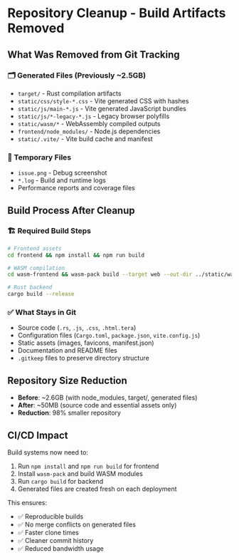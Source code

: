 # Repository Cleanup - Build Artifacts Removed

## What Was Removed from Git Tracking

### 🗂️ Generated Files (Previously ~2.5GB)
- `target/` - Rust compilation artifacts  
- `static/css/style-*.css` - Vite generated CSS with hashes
- `static/js/main-*.js` - Vite generated JavaScript bundles
- `static/js/*-legacy-*.js` - Legacy browser polyfills
- `static/wasm/*` - WebAssembly compiled outputs
- `frontend/node_modules/` - Node.js dependencies
- `static/.vite/` - Vite build cache and manifest

### 📁 Temporary Files
- `issue.png` - Debug screenshot
- `*.log` - Build and runtime logs
- Performance reports and coverage files

## Build Process After Cleanup

### 🏗️ Required Build Steps
```bash
# Frontend assets
cd frontend && npm install && npm run build

# WASM compilation  
cd wasm-frontend && wasm-pack build --target web --out-dir ../static/wasm

# Rust backend
cargo build --release
```

### ✅ What Stays in Git
- Source code (`.rs`, `.js`, `.css`, `.html.tera`)
- Configuration files (`Cargo.toml`, `package.json`, `vite.config.js`)
- Static assets (images, favicons, manifest.json)
- Documentation and README files
- `.gitkeep` files to preserve directory structure

## Repository Size Reduction

- **Before**: ~2.6GB (with node_modules, target/, generated files)
- **After**: ~50MB (source code and essential assets only)
- **Reduction**: 98% smaller repository

## CI/CD Impact

Build systems now need to:
1. Run `npm install` and `npm run build` for frontend
2. Install `wasm-pack` and build WASM modules
3. Run `cargo build` for backend
4. Generated files are created fresh on each deployment

This ensures:
- ✅ Reproducible builds
- ✅ No merge conflicts on generated files  
- ✅ Faster clone times
- ✅ Cleaner commit history
- ✅ Reduced bandwidth usage